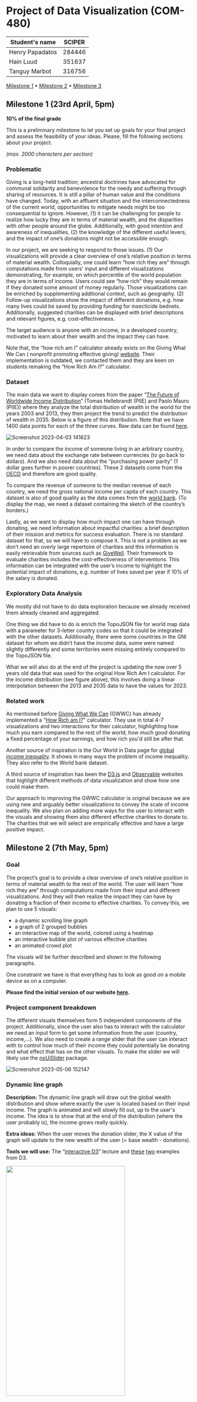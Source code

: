 # Project of Data Visualization (COM-480)

| Student's name | SCIPER |
| -------------- | ------ |
| Henry Papadatos| 284446 |
| Hain Luud| 351637|
| Tanguy Marbot| 316756|

[Milestone 1](#milestone-1) • [Milestone 2](#milestone-2) • [Milestone 3](#milestone-3)

## Milestone 1 (23rd April, 5pm)

**10% of the final grade**

This is a preliminary milestone to let you set up goals for your final project and assess the feasibility of your ideas.
Please, fill the following sections about your project.

*(max. 2000 characters per section)*

### Problematic

Giving is a long-held tradition; ancestral doctrines have advocated for communal solidarity and benevolence for the needy and suffering through sharing of resources. It is still a pillar of human value and the conditions have changed. Today, with an affluent situation and the interconnectedness of the current world, opportunities to mitigate needs might be too consequential to ignore. However, (1) it can be challenging for people to realize how lucky they are in terms of material wealth, and the disparities with other people around the globe. Additionally, with good intention and awareness of inequalities, (2) the knowledge of the different useful levers, and the impact of one’s donations might not be accessible enough. 

In our project, we are seeking to respond to those issues. (1) Our visualizations will provide a clear overview of one’s relative position in terms of material wealth. Colloquially, one could learn “how rich they are” through computations made from users' input and different visualizations demonstrating, for example, on which percentile of the world population they are in terms of income. Users could see “how rich” they would remain if they donated some amount of money regularly. 
 Those visualizations can be enriched by supplementing additional context, such as geography. (2) Follow-up visualizations show the impact of different donations, e.g. how many lives could be saved by providing funding for insecticide bednets. Additionally, suggested charities can be displayed with brief descriptions and relevant figures, e.g. cost-effectiveness. 
 
The target audience is anyone with an income, in a developed country, motivated to learn about their wealth and the impact they can have.

Note that, the “how rich am I” calculator already exists on the Giving What We Can ( nonprofit promoting effective giving) [website](https://howrichami.givingwhatwecan.org/how-rich-am-i). Their implementation is outdated, we contacted them and they are keen on students remaking the “How Rich Am I?” calculator.


### Dataset

The main data we want to display comes from the paper “[The Future of Worldwide Income Distribution](https://www.piie.com/publications/working-papers/future-worldwide-income-distribution#:~:text=Global%20income%20inequality%20is%20projected,developing%20and%20emerging%2Dmarket%20economies.)” (Tomas Hellebrandt (PIIE) and Paolo Mauro (PIIE)) where they analyze the total distribution of wealth in the world for the years 2003 and 2013, they then project the trend to predict the distribution of wealth in 2035. Below is a figure of this distribution. Note that we have 1400 data points for each of the three curves. Raw data can be found [here](https://www.piie.com/sites/default/files/publications/wp/data/wp15-7.xlsx). 

![Screenshot 2023-04-03 141623](https://user-images.githubusercontent.com/63106608/229517400-9b1fe012-ec1d-4509-9eba-d570ba01667d.jpg)


In order to compare the income of someone living in an arbitrary country, we need data about the exchange rate between currencies (to go back to dollars). And we also need data about the “purchasing power parity” (1 dollar goes further in poorer countries). These 2 datasets come from the [OECD](https://data.oecd.org/conversion/purchasing-power-parities-ppp.htm#indicator-chart) and therefore are good quality. 

To compare the revenue of someone to the median revenue of each country, we need the gross national income per capita of each country. This dataset is also of good quality as the data comes from the [world bank](https://data.worldbank.org/indicator/NY.GNP.PCAP.CD). (To display the map, we need a dataset containing the sketch of the country’s borders.) 

Lastly, as we want to display how much impact one can have through donating, we need information about impactful charities: a brief description of their mission and metrics for success evaluation. There is no standard dataset for that, so we will have to compose it. This is not a problem as we don’t need an overly large repertoire of charities and this information is easily retrievable from sources such as [GiveWell](https://www.givewell.org/charities/top-charities). Their framework to evaluate charities includes the cost-effectiveness of interventions. This information can be integrated with the user’s income to highlight the potential impact of donations, e.g. number of lives saved per year if 10% of the salary is donated. 


### Exploratory Data Analysis

We mostly did not have to do data exploration because we already received them already cleaned and aggregated. 

One thing we did have to do is enrich the TopoJSON file for world map data with a parameter for 3-letter country codes so that it could be integrated with the other datasets. Additionally, there were some countries in the GNI dataset for whom we didn’t have the income data, some were named slightly differently and some territories were missing entirely compared to the TopoJSON file. 

What we will also do at the end of the project is updating the now over 5 years old data that was used for the original How Rich Am I calculator. For the income distribution (see figure above), this involves doing a linear interpolation between the 2013 and 2035 data to have the values for 2023.


### Related work

As mentioned before [Giving What We Can](https://www.givingwhatwecan.org/) (GWWC) has already implemented a "[How Rich am I?](https://howrichami.givingwhatwecan.org/how-rich-am-i)" calculator. They use in total 4-7 visualizations and two interactions for their calculator, highlighting how much you earn compared to the rest of the world, how much good donating a fixed percentage of your earnings, and how rich you'd still be after that.

Another source of inspiration is the Our World in Data page for [global income inequality](https://ourworldindata.org/income-inequality). It shows in many ways the problem of income inequality. They also refer to the World bank dataset.

A third source of inspiration has been the [D3.js](https://d3js.org/) and [Observable](https://observablehq.com/) websites that highlight different methods of data visualization and show how one could make them.

Our approach to improving the GWWC calculator is original because we are using new and arguably better visualizations to convey the scale of income inequality. We also plan on adding more ways for the user to interact with the visuals and showing them also different effective charities to donate to. The charities that we will select are empirically effective and have a large positive impact.


## Milestone 2 (7th May, 5pm)

### Goal

The project’s goal is to provide a clear overview of one’s relative position in terms of material wealth to the rest of the world. The user will learn “how rich they are” through computations made from their input and different visualizations. And they will then realize the impact they can have by donating a fraction of their income to effective charities. To convey this, we plan to use 5 visuals: 



* a dynamic scrolling line graph
* a graph of 2 grouped bubbles
* an interactive map of the world, colored using a heatmap
* an interactive bubble plot of various effective charities
* an animated crowd plot

The visuals will be further described and shown in the following paragraphs. 

One constraint we have is that everything has to look as good on a mobile device as on a computer. 

**Please find the initial version of our website [here](https://henrypapadatos.github.io/).**


### Project component breakdown

The different visuals themselves form 5 independent components of the project. Additionally, since the user also has to interact with the calculator we need an input form to get some information from the user (country, income,...).
We also need to create a range slider that the user can interact with to control how much of their income they could potentially be donating and what effect that has on the other visuals.  To make the slider we will likely use the [noUiSlider](https://www.npmjs.com/package/nouislider) package.

![Screenshot 2023-05-06 152147](https://user-images.githubusercontent.com/63106608/236626907-934bf3a6-84a7-47bd-a2f0-93879c5f8be4.jpg)


### Dynamic line graph

**Description:** The dynamic line graph will draw out the global wealth distribution and show where exactly the user is located based on their input income. The graph is animated and will slowly fill out, up to the user's income. The idea is to show that at the end of the distribution (where the user probably is), the income grows really quickly. 

**Extra ideas:** When the user moves the donation slider, the X value of the graph will update to the new wealth of the user (= base wealth - donations). 

**Tools we will use:** The “[interactive D3](https://moodle.epfl.ch/pluginfile.php/2321914/mod_resource/content/0/5_2_More_interactive_d3.pdf)” lecture and [these](https://observablehq.com/@d3/line-chart) [two](https://observablehq.com/@mbostock/icelandic-population-by-age-1841-2019) examples from D3. 

<img src="https://user-images.githubusercontent.com/63106608/236626962-137ed0c3-7ac6-45ad-89ea-7d2d5271b9a5.jpg"  width="80%" height="40%">


### Bubble graph

**Description:** The goal of this visualization is to give a sense of the number of people richer and poorer than you. Each dot will represent 20 million people (we’ll have 400 dots in total). When a user interacts with the donation sliders, his wealth changes. Some dots will migrate from one group to the other accordingly. 

**Extra ideas:** If the interaction with the donation slider doesn’t lead to a change of at least 20 million people, a dot will split into a few smaller dots (each small dot will represent a smaller amount of people) and then, some of these small dots will migrate. 

**Tools we will use:** We use a library called d3-force to simulate physics that will enable us to apply defined forces on circles.

<img src="https://user-images.githubusercontent.com/63106608/236626986-8f9fc188-095c-4334-b974-9e6dbd2f55d8.jpg"  width="60%" height="30%">


### World heatmap 

**Description:** The world heatmap will take into account the user’s input yearly salary and will color the world based on how many average incomes the user’s income equals. When hovering the mouse over any country the country name and relevant statistics will be displayed to the user.

**Extra ideas:** When the users hover over the map, the country below the cursor gets a bit bigger. The map could also have a legend to the side that shows the numerical ranges for each color.

**Tools we will use:** The “[map](https://moodle.epfl.ch/pluginfile.php/2389261/mod_resource/content/0/8_1_Maps.pdf)” lecture and the [topojson package](https://www.npmjs.com/package/topojson) with a precompiled topological json file. 

<img src="https://user-images.githubusercontent.com/63106608/236627148-c6b99280-9ba0-4136-87f9-fe91b21ee0b7.png"  width="80%" height="40%">



### Animated crowd plot 

**Description**: The animated crowd plot consists of sequentially created circles in an upside down pyramid shape to convey a crowd of people showing how many people you could save over the course of your life if you donated X% of your income. Each circle is colored randomly to show that people of different ethnicities will benefit. 

**Extra ideas**: Instead of just circles we could use stick-figure SVGs on the sides of the crowd to further establish that this is a crowd of people.

**Tools we use**: This plot got inspiration from the first course homework with D3 where circles are dynamically created and colored. 

![cropped](https://user-images.githubusercontent.com/63106608/236627419-4050461c-5478-4d2a-8597-7029c67b3664.gif)

### Interactive bubble plot of various effective charities

**Description:** The goal of this visualization is to present a few effective charities (found on the [giving what we can](https://www.givingwhatwecan.org/best-charities-to-donate-to-2023) website). Each bubble is a charity and when the user hovers over them, à description appears. The user can also show a subset of the charities based on their cause area.

**Extra ideas:** When selecting one cause-area we can further distinguish the different charities on their intervention technique ( advocacy, medication distribution, …). One could also change the size of the bubbles according to some metric, e.g. room for further funding.

**Tools we use:** We use d3-force like for the bubble graph.

<img src="https://user-images.githubusercontent.com/45995390/236673344-a633ba72-9b7f-4d09-8f8f-92ca0ca4a936.png" width="40%" height="20%">




## Milestone 3 (4th June, 5pm)

**80% of the final grade**


## Late policy

- < 24h: 80% of the grade for the milestone
- < 48h: 70% of the grade for the milestone

